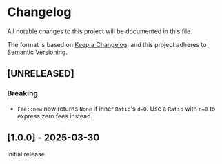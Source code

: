 # Changelog

All notable changes to this project will be documented in this file.

The format is based on [Keep a Changelog](https://keepachangelog.com/en/1.0.0/),
and this project adheres to [Semantic Versioning](https://semver.org/spec/v2.0.0.html).

## [UNRELEASED]

### Breaking

- `Fee::new` now returns `None` if inner `Ratio`'s `d=0`. Use a `Ratio` with `n=0` to express zero fees instead.

## [1.0.0] - 2025-03-30

Initial release
